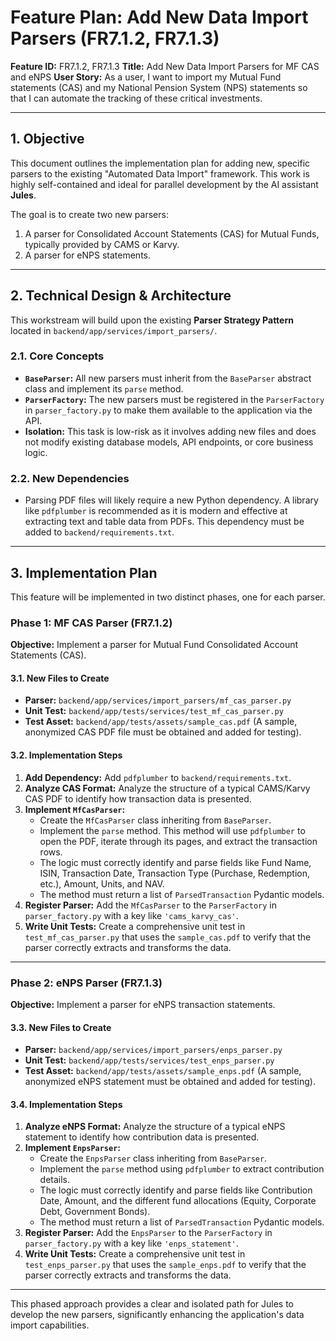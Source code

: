 # Feature Plan: Add New Data Import Parsers (FR7.1.2, FR7.1.3)

**Feature ID:** FR7.1.2, FR7.1.3
**Title:** Add New Data Import Parsers for MF CAS and eNPS
**User Story:** As a user, I want to import my Mutual Fund statements (CAS) and my National Pension System (NPS) statements so that I can automate the tracking of these critical investments.

---

## 1. Objective

This document outlines the implementation plan for adding new, specific parsers to the existing "Automated Data Import" framework. This work is highly self-contained and ideal for parallel development by the AI assistant **Jules**.

The goal is to create two new parsers:
1.  A parser for Consolidated Account Statements (CAS) for Mutual Funds, typically provided by CAMS or Karvy.
2.  A parser for eNPS statements.

---

## 2. Technical Design & Architecture

This workstream will build upon the existing **Parser Strategy Pattern** located in `backend/app/services/import_parsers/`.

### 2.1. Core Concepts

*   **`BaseParser`:** All new parsers must inherit from the `BaseParser` abstract class and implement its `parse` method.
*   **`ParserFactory`:** The new parsers must be registered in the `ParserFactory` in `parser_factory.py` to make them available to the application via the API.
*   **Isolation:** This task is low-risk as it involves adding new files and does not modify existing database models, API endpoints, or core business logic.

### 2.2. New Dependencies

*   Parsing PDF files will likely require a new Python dependency. A library like `pdfplumber` is recommended as it is modern and effective at extracting text and table data from PDFs. This dependency must be added to `backend/requirements.txt`.

---

## 3. Implementation Plan

This feature will be implemented in two distinct phases, one for each parser.

### Phase 1: MF CAS Parser (FR7.1.2)

**Objective:** Implement a parser for Mutual Fund Consolidated Account Statements (CAS).

#### 3.1. New Files to Create

*   **Parser:** `backend/app/services/import_parsers/mf_cas_parser.py`
*   **Unit Test:** `backend/app/tests/services/test_mf_cas_parser.py`
*   **Test Asset:** `backend/app/tests/assets/sample_cas.pdf` (A sample, anonymized CAS PDF file must be obtained and added for testing).

#### 3.2. Implementation Steps

1.  **Add Dependency:** Add `pdfplumber` to `backend/requirements.txt`.
2.  **Analyze CAS Format:** Analyze the structure of a typical CAMS/Karvy CAS PDF to identify how transaction data is presented.
3.  **Implement `MfCasParser`:**
    *   Create the `MfCasParser` class inheriting from `BaseParser`.
    *   Implement the `parse` method. This method will use `pdfplumber` to open the PDF, iterate through its pages, and extract the transaction rows.
    *   The logic must correctly identify and parse fields like Fund Name, ISIN, Transaction Date, Transaction Type (Purchase, Redemption, etc.), Amount, Units, and NAV.
    *   The method must return a list of `ParsedTransaction` Pydantic models.
4.  **Register Parser:** Add the `MfCasParser` to the `ParserFactory` in `parser_factory.py` with a key like `'cams_karvy_cas'`.
5.  **Write Unit Tests:** Create a comprehensive unit test in `test_mf_cas_parser.py` that uses the `sample_cas.pdf` to verify that the parser correctly extracts and transforms the data.

---

### Phase 2: eNPS Parser (FR7.1.3)

**Objective:** Implement a parser for eNPS transaction statements.

#### 3.3. New Files to Create

*   **Parser:** `backend/app/services/import_parsers/enps_parser.py`
*   **Unit Test:** `backend/app/tests/services/test_enps_parser.py`
*   **Test Asset:** `backend/app/tests/assets/sample_enps.pdf` (A sample, anonymized eNPS statement must be obtained and added for testing).

#### 3.4. Implementation Steps

1.  **Analyze eNPS Format:** Analyze the structure of a typical eNPS statement to identify how contribution data is presented.
2.  **Implement `EnpsParser`:**
    *   Create the `EnpsParser` class inheriting from `BaseParser`.
    *   Implement the `parse` method using `pdfplumber` to extract contribution details.
    *   The logic must correctly identify and parse fields like Contribution Date, Amount, and the different fund allocations (Equity, Corporate Debt, Government Bonds).
    *   The method must return a list of `ParsedTransaction` Pydantic models.
3.  **Register Parser:** Add the `EnpsParser` to the `ParserFactory` in `parser_factory.py` with a key like `'enps_statement'`.
4.  **Write Unit Tests:** Create a comprehensive unit test in `test_enps_parser.py` that uses the `sample_enps.pdf` to verify that the parser correctly extracts and transforms the data.

---

This phased approach provides a clear and isolated path for Jules to develop the new parsers, significantly enhancing the application's data import capabilities.